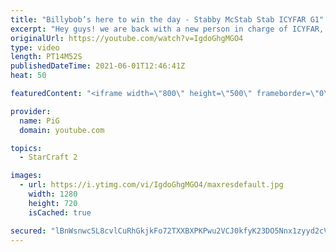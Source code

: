 ```yaml
---
title: "Billybob’s here to win the day - Stabby McStab Stab ICYFAR G1"
excerpt: "Hey guys! we are back with a new person in charge of ICYFAR, yes this means that the email for submissions HAS CHANGED!  In this week’s episode of I Cast Your Freakin Awesome Replays (ICYFAR) players sent in their replays where they were limited to a maximum of 40 workers!  CURRENT ICYFAR CHALLENGE:"
originalUrl: https://youtube.com/watch?v=IgdoGhgMGO4
type: video
length: PT14M52S
publishedDateTime: 2021-06-01T12:46:41Z
heat: 50

featuredContent: "<iframe width=\"800\" height=\"500\" frameborder=\"0\" src=\"https://www.youtube.com/embed/IgdoGhgMGO4\" allow=\"accelerometer; autoplay; encrypted-media; gyroscope; picture-in-picture\" allowfullscreen></iframe>"

provider:
  name: PiG
  domain: youtube.com

topics:
  - StarCraft 2

images:
  - url: https://i.ytimg.com/vi/IgdoGhgMGO4/maxresdefault.jpg
    width: 1280
    height: 720
    isCached: true

secured: "lBnWsnwc5L8cvlCuRhGkjkFo72TXXBXPKPwu2VCJ0kfyK23DO5Nnx1zyyd2cVC6CUFlmJKpuu6zPD9TRzLgtnh0HVl30ovwE0m8DCVxVSFaEOVT8c15HTFmftpJPe/EQqiROJiEMK9SX+v9xV+iNj8OiU8eVDm38wDsnUW4ssI+F1U3uK1Vtx2HD53xzUK5gMezq0x77Js82ZlSwiunlzRPcPyz4EEb8E35intZtj6I3iulIUnrh0XC45N0L5T9YnDUdp0vw3uAuaoRqSbxC8q+G/9godCGQO+gVRQG3rXXOAmK3Wm3XFxztQ0iFFQkynjnNsyq/LXRi0r0F5ywpOL1AdrKQO+03w2I5XFyZYfvZARyDCh7VoJmOYOIQEcb6fw3rNe2myOkrUuZ+nfj5q0K8jEzTj7PLok5HH8TY4Gc=;wZdT3O/1vXCTYbrQEsfofQ=="
---
```


